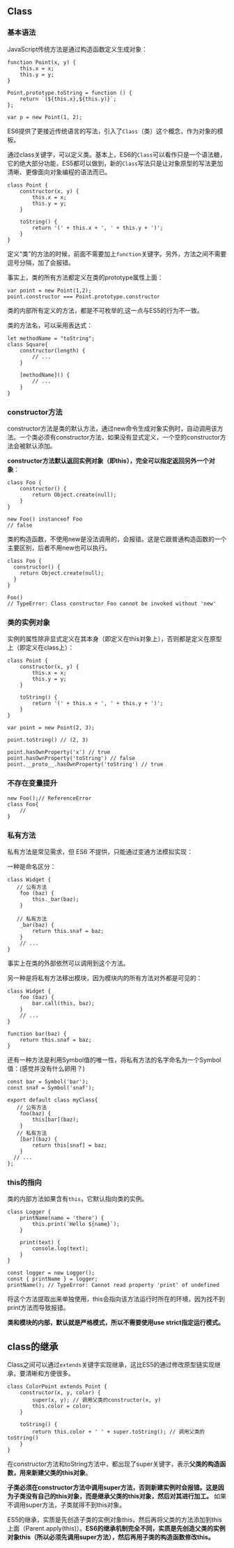 ## Class
### 基本语法
JavaScript传统方法是通过构造函数定义生成对象：

    function Point(x, y) {
        this.x = x;
        this.y = y;
    }

    Point.prototype.toString = function () {
        return `(${this.x},${this.y)}`;
    };

    var p = new Point(1, 2);

ES6提供了更接近传统语言的写法，引入了`Class`（类）这个概念，作为对象的模板。

通过class关键字，可以定义类。基本上，ES6的`Class`可以看作只是一个语法糖，它的绝大部分功能，ES5都可以做到，新的`Class`写法只是让对象原型的写法更加清晰、更像面向对象编程的语法而已。

    class Point {
        constructor(x, y) {
            this.x = x;
            this.y = y;
        }

        toString() {
            return '(' + this.x + ', ' + this.y + ')';
        }
    }
定义“类”的方法的时候，前面不需要加上`function`关键字。另外，方法之间不需要逗号分隔，加了会报错。

事实上，类的所有方法都定义在类的prototype属性上面：

    var point = new Point(1,2);
    point.constructor === Point.prototype.constructor

类的内部所有定义的方法，都是不可枚举的,这一点与ES5的行为不一致。

类的方法名，可以采用表达式：

    let methodName = "toString";
    class Square{
        constructor(length) {
            // ...
        }

        [methodName]() {
            // ...
        }
    }

### constructor方法
constructor方法是类的默认方法，通过new命令生成对象实例时，自动调用该方法。一个类必须有constructor方法，如果没有显式定义，一个空的constructor方法会被默认添加。

**constructor方法默认返回实例对象（即this），完全可以指定返回另外一个对象**：

    class Foo {
        constructor() {
            return Object.create(null);
        }
    }

    new Foo() instanceof Foo
    // false
类的构造函数，不使用new是没法调用的，会报错。这是它跟普通构造函数的一个主要区别，后者不用new也可以执行。

    class Foo {
      constructor() {
        return Object.create(null);
      }
    }

    Foo()
    // TypeError: Class constructor Foo cannot be invoked without 'new'

### 类的实例对象
实例的属性除非显式定义在其本身（即定义在this对象上），否则都是定义在原型上（即定义在class上）：

    class Point {
        constructor(x, y) {
            this.x = x;
            this.y = y;
        }

        toString() {
            return '(' + this.x + ', ' + this.y + ')';
        }
    }

    var point = new Point(2, 3);

    point.toString() // (2, 3)

    point.hasOwnProperty('x') // true
    point.hasOwnProperty('toString') // false
    point.__proto__.hasOwnProperty('toString') // true

### 不存在变量提升

    new Foo();// ReferenceError
    class Foo{
        //
    }

### 私有方法
私有方法是常见需求，但 ES6 不提供，只能通过变通方法模拟实现：

一种是命名区分：

    class Widget {
       // 公有方法
        foo (baz) {
            this._bar(baz);
        }

       // 私有方法
        _bar(baz) {
            return this.snaf = baz;
        }
        // ...
    }
事实上在类的外部依然可以调用到这个方法。

另一种是将私有方法移出模块，因为模块内的所有方法对外都是可见的：

    class Widget {
        foo (baz) {
            bar.call(this, baz);
        }
        // ...
    }

    function bar(baz) {
        return this.snaf = baz;
    }
还有一种方法是利用Symbol值的唯一性，将私有方法的名字命名为一个Symbol值：(感觉并没有什么卵用？)

    const bar = Symbol('bar');
    const snaf = Symbol('snaf');

    export default class myClass{
       // 公有方法
        foo(baz) {
            this[bar](baz);
        }
       // 私有方法
        [bar](baz) {
            return this[snaf] = baz;
        }
      // ...
    };

### this的指向
类的内部方法如果含有`this`，它默认指向类的实例。

    class Logger {
        printName(name = 'there') {
            this.print(`Hello ${name}`);
        }

        print(text) {
            console.log(text);
        }
    }

    const logger = new Logger();
    const { printName } = logger;
    printName(); // TypeError: Cannot read property 'print' of undefined
将这个方法提取出来单独使用，this会指向该方法运行时所在的环境，因为找不到print方法而导致报错。

**类和模块的内部，默认就是严格模式，所以不需要使用use strict指定运行模式。**

## class的继承
Class之间可以通过`extends`关键字实现继承，这比ES5的通过修改原型链实现继承，要清晰和方便很多。

    class ColorPoint extends Point {
        constructor(x, y, color) {
            super(x, y); // 调用父类的constructor(x, y)
            this.color = color;
        }

        toString() {
            return this.color + ' ' + super.toString(); // 调用父类的toString()
        }
    }
在constructor方法和toString方法中，都出现了super关键字，表示**父类的构造函数，用来新建父类的this对象**。

**子类必须在constructor方法中调用super方法，否则新建实例时会报错。这是因为子类没有自己的this对象，而是继承父类的this对象，然后对其进行加工。** 如果不调用super方法，子类就得不到this对象。

ES5的继承，实质是先创造子类的实例对象this，然后再将父类的方法添加到this上面（Parent.apply(this)）。**ES6的继承机制完全不同，实质是先创造父类的实例对象this（所以必须先调用super方法），然后再用子类的构造函数修改this。**